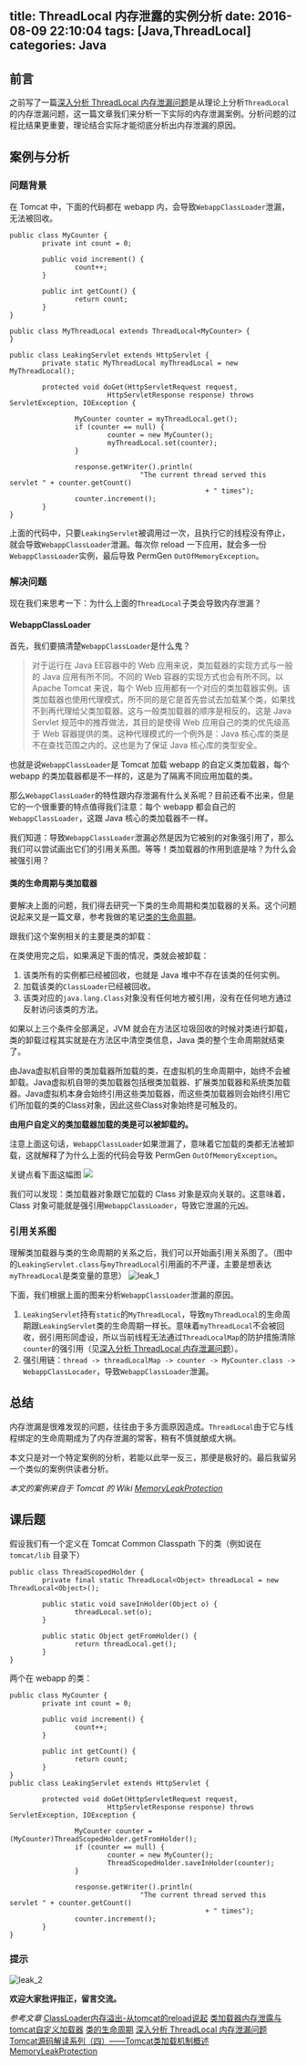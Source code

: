 title: ThreadLocal 内存泄露的实例分析
date: 2016-08-09 22:10:04
tags: [Java,ThreadLocal]
categories: Java
---

## 前言
之前写了一篇[深入分析 ThreadLocal 内存泄漏问题][1]是从理论上分析`ThreadLocal`的内存泄漏问题，这一篇文章我们来分析一下实际的内存泄漏案例。分析问题的过程比结果更重要，理论结合实际才能彻底分析出内存泄漏的原因。

## 案例与分析
### 问题背景
在 Tomcat 中，下面的代码都在 webapp 内，会导致`WebappClassLoader`泄漏，无法被回收。

    public class MyCounter {
            private int count = 0;

            public void increment() {
                    count++;
            }

            public int getCount() {
                    return count;
            }
    }

    public class MyThreadLocal extends ThreadLocal<MyCounter> {
    }

    public class LeakingServlet extends HttpServlet {
            private static MyThreadLocal myThreadLocal = new MyThreadLocal();

            protected void doGet(HttpServletRequest request,
                            HttpServletResponse response) throws ServletException, IOException {

                    MyCounter counter = myThreadLocal.get();
                    if (counter == null) {
                            counter = new MyCounter();
                            myThreadLocal.set(counter);
                    }

                    response.getWriter().println(
                                    "The current thread served this servlet " + counter.getCount()
                                                    + " times");
                    counter.increment();
            }
    }

上面的代码中，只要`LeakingServlet`被调用过一次，且执行它的线程没有停止，就会导致`WebappClassLoader`泄漏。每次你 reload 一下应用，就会多一份`WebappClassLoader`实例，最后导致 PermGen `OutOfMemoryException`。

### 解决问题
现在我们来思考一下：为什么上面的`ThreadLocal`子类会导致内存泄漏？

#### WebappClassLoader
首先，我们要搞清楚`WebappClassLoader`是什么鬼？

> 对于运行在 Java EE容器中的 Web 应用来说，类加载器的实现方式与一般的 Java 应用有所不同。不同的 Web 容器的实现方式也会有所不同。以 Apache Tomcat 来说，每个 Web 应用都有一个对应的类加载器实例。该类加载器也使用代理模式，所不同的是它是首先尝试去加载某个类，如果找不到再代理给父类加载器。这与一般类加载器的顺序是相反的。这是 Java Servlet 规范中的推荐做法，其目的是使得 Web 应用自己的类的优先级高于 Web 容器提供的类。这种代理模式的一个例外是：Java 核心库的类是不在查找范围之内的。这也是为了保证 Java 核心库的类型安全。

也就是说`WebappClassLoader`是 Tomcat 加载 webapp 的自定义类加载器，每个 webapp 的类加载器都是不一样的，这是为了隔离不同应用加载的类。

那么`WebappClassLoader`的特性跟内存泄漏有什么关系呢？目前还看不出来，但是它的一个很重要的特点值得我们注意：每个 webapp 都会自己的`WebappClassLoader`，这跟 Java 核心的类加载器不一样。

我们知道：导致`WebappClassLoader`泄漏必然是因为它被别的对象强引用了，那么我们可以尝试画出它们的引用关系图。等等！类加载器的作用到底是啥？为什么会被强引用？

#### 类的生命周期与类加载器
要解决上面的问题，我们得去研究一下类的生命周期和类加载器的关系。这个问题说起来又是一篇文章，参考我做的笔记[类的生命周期][2]。

跟我们这个案例相关的主要是类的卸载：

在类使用完之后，如果满足下面的情况，类就会被卸载：

1. 该类所有的实例都已经被回收，也就是 Java 堆中不存在该类的任何实例。
2. 加载该类的`ClassLoader`已经被回收。
3. 该类对应的`java.lang.Class`对象没有任何地方被引用，没有在任何地方通过反射访问该类的方法。

如果以上三个条件全部满足，JVM 就会在方法区垃圾回收的时候对类进行卸载，类的卸载过程其实就是在方法区中清空类信息，Java 类的整个生命周期就结束了。

由Java虚拟机自带的类加载器所加载的类，在虚拟机的生命周期中，始终不会被卸载。Java虚拟机自带的类加载器包括根类加载器、扩展类加载器和系统类加载器。Java虚拟机本身会始终引用这些类加载器，而这些类加载器则会始终引用它们所加载的类的Class对象，因此这些Class对象始终是可触及的。

**由用户自定义的类加载器加载的类是可以被卸载的。**

注意上面这句话，`WebappClassLoader`如果泄漏了，意味着它加载的类都无法被卸载，这就解释了为什么上面的代码会导致 PermGen `OutOfMemoryException`。

关键点看下面这幅图
![][3]

我们可以发现：类加载器对象跟它加载的 Class 对象是双向关联的。这意味着，Class 对象可能就是强引用`WebappClassLoader`，导致它泄漏的元凶。

### 引用关系图
理解类加载器与类的生命周期的关系之后，我们可以开始画引用关系图了。（图中的`LeakingServlet.class`与`myThreadLocal`引用画的不严谨，主要是想表达`myThreadLocal`是类变量的意思）
![leak_1][4]

下面，我们根据上面的图来分析`WebappClassLoader`泄漏的原因。

1. `LeakingServlet`持有`static`的`MyThreadLocal`，导致`myThreadLocal`的生命周期跟`LeakingServlet`类的生命周期一样长。意味着`myThreadLocal`不会被回收，弱引用形同虚设，所以当前线程无法通过`ThreadLocalMap`的防护措施清除`counter`的强引用（见[深入分析 ThreadLocal 内存泄漏问题][5]）。
2. 强引用链：`thread -> threadLocalMap -> counter -> MyCounter.class -> WebappClassLocader`，导致`WebappClassLoader`泄漏。

## 总结
内存泄漏是很难发现的问题，往往由于多方面原因造成。`ThreadLocal`由于它与线程绑定的生命周期成为了内存泄漏的常客，稍有不慎就酿成大祸。

本文只是对一个特定案例的分析，若能以此举一反三，那便是极好的。最后我留另一个类似的案例供读者分析。

*本文的案例来自于 Tomcat 的 Wiki [MemoryLeakProtection][12]*

## 课后题
假设我们有一个定义在 Tomcat Common Classpath 下的类（例如说在 `tomcat/lib` 目录下）

    public class ThreadScopedHolder {
            private final static ThreadLocal<Object> threadLocal = new ThreadLocal<Object>();

            public static void saveInHolder(Object o) {
                    threadLocal.set(o);
            }

            public static Object getFromHolder() {
                    return threadLocal.get();
            }
    }

两个在 webapp 的类：

    public class MyCounter {
            private int count = 0;

            public void increment() {
                    count++;
            }

            public int getCount() {
                    return count;
            }
    }
    public class LeakingServlet extends HttpServlet {

            protected void doGet(HttpServletRequest request,
                            HttpServletResponse response) throws ServletException, IOException {

                    MyCounter counter = (MyCounter)ThreadScopedHolder.getFromHolder();
                    if (counter == null) {
                            counter = new MyCounter();
                            ThreadScopedHolder.saveInHolder(counter);
                    }

                    response.getWriter().println(
                                    "The current thread served this servlet " + counter.getCount()
                                                    + " times");
                    counter.increment();
            }
    }

### 提示
![leak_2][6]

**欢迎大家批评指正，留言交流。**

*参考文章*
[ClassLoader内存溢出-从tomcat的reload说起][7]
[类加载器内存泄露与tomcat自定义加载器][8]
[类的生命周期][9]
[深入分析 ThreadLocal 内存泄漏问题][10]
[Tomcat源码解读系列（四）——Tomcat类加载机制概述][11]
[MemoryLeakProtection][12]


  [1]: http://blog.xiaohansong.com/2016/08/06/ThreadLocal-memory-leak/
  [2]: http://wiki.xiaohansong.com/java/class_lifecycle.html
  [3]: http://7xjtfr.com1.z0.glb.clouddn.com/111825528931093.png
  [4]: http://7xjtfr.com1.z0.glb.clouddn.com/leak_1.png
  [5]: http://blog.xiaohansong.com/2016/08/06/ThreadLocal-memory-leak/
  [6]: http://7xjtfr.com1.z0.glb.clouddn.com/leak_2.png
  [7]: http://www.tuicool.com/articles/6BJJzin
  [8]: http://blog.csdn.net/u010723709/article/details/50291315
  [9]: http://wiki.xiaohansong.com/java/class_lifecycle.html
  [10]: http://blog.xiaohansong.com/2016/08/06/ThreadLocal-memory-leak/
  [11]: http://lengyun3566.iteye.com/blog/1683972
  [12]: https://wiki.apache.org/tomcat/MemoryLeakProtection